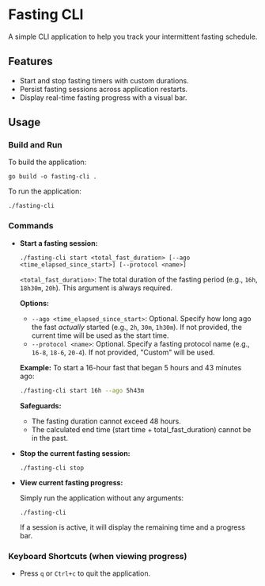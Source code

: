 # Fasting CLI

A simple CLI application to help you track your intermittent fasting schedule.

## Features

- Start and stop fasting timers with custom durations.
- Persist fasting sessions across application restarts.
- Display real-time fasting progress with a visual bar.

## Usage

### Build and Run

To build the application:

```shell
go build -o fasting-cli .
```

To run the application:

```shell
./fasting-cli
```

### Commands

- **Start a fasting session:**

  ```shell
  ./fasting-cli start <total_fast_duration> [--ago <time_elapsed_since_start>] [--protocol <name>]
  ```
  `<total_fast_duration>`: The total duration of the fasting period (e.g., `16h`, `18h30m`, `20h`). This argument is always required.

  **Options:**
  - `--ago <time_elapsed_since_start>`: Optional. Specify how long ago the fast *actually* started (e.g., `2h`, `30m`, `1h30m`). If not provided, the current time will be used as the start time.
  - `--protocol <name>`: Optional. Specify a fasting protocol name (e.g., `16-8`, `18-6`, `20-4`). If not provided, "Custom" will be used.

  **Example:** To start a 16-hour fast that began 5 hours and 43 minutes ago:
  ```bash
  ./fasting-cli start 16h --ago 5h43m
  ```

  **Safeguards:**
  - The fasting duration cannot exceed 48 hours.
  - The calculated end time (start time + total_fast_duration) cannot be in the past.

- **Stop the current fasting session:**

  ```shell
  ./fasting-cli stop
  ```

- **View current fasting progress:**

  Simply run the application without any arguments:
  ```shell
  ./fasting-cli
  ```
  If a session is active, it will display the remaining time and a progress bar.

### Keyboard Shortcuts (when viewing progress)

- Press `q` or `Ctrl+c` to quit the application.

